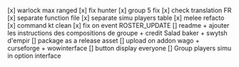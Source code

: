 [x] warlock max ranged
[x] fix hunter
[x] group 5 fix
[x] check translation FR
[x] separate function file
[x] separate simu players table
[x] melee refacto
[x] command kt clean 
[x] fix on event ROSTER_UPDATE
[] readme + ajouter les instructions des compositions de groupe + credit Salad baker + swytsh d'empir
[] package as a release asset
[] upload on addon wago + curseforge + wowinterface
[] button display everyone
[] Group players simu in option interface